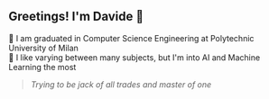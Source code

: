 ## Greetings! I'm Davide 👋

🏢 I am graduated in Computer Science Engineering at Polytechnic University of Milan\
🤖 I like varying between many subjects, but I'm into AI and Machine Learning the most
 
 >*Trying to be jack of all trades and master of one*
